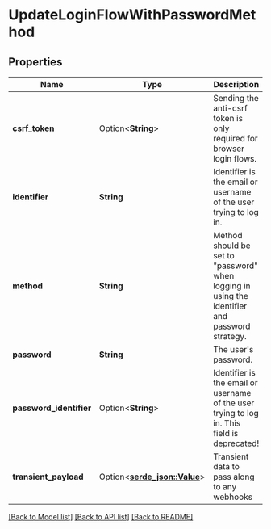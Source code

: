 # UpdateLoginFlowWithPasswordMethod

## Properties

Name | Type | Description | Notes
------------ | ------------- | ------------- | -------------
**csrf_token** | Option<**String**> | Sending the anti-csrf token is only required for browser login flows. | [optional]
**identifier** | **String** | Identifier is the email or username of the user trying to log in. | 
**method** | **String** | Method should be set to \"password\" when logging in using the identifier and password strategy. | 
**password** | **String** | The user's password. | 
**password_identifier** | Option<**String**> | Identifier is the email or username of the user trying to log in. This field is deprecated! | [optional]
**transient_payload** | Option<[**serde_json::Value**](.md)> | Transient data to pass along to any webhooks | [optional]

[[Back to Model list]](../README.md#documentation-for-models) [[Back to API list]](../README.md#documentation-for-api-endpoints) [[Back to README]](../README.md)



